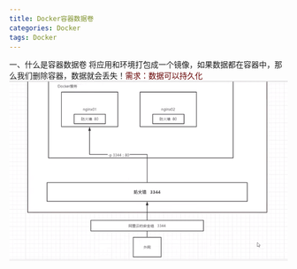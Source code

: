 ```yaml
---
title: Docker容器数据卷
categories: Docker
tags: Docker
---
```

 一、什么是容器数据卷
	 将应用和环境打包成一个镜像，如果数据都在容器中，那么我们删除容器，数据就会丢失！<font color="#660000">需求：数据可以持久化</font>
![](/images/docker端口暴露.jpg)
